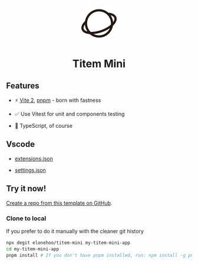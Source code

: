 <div align="center">
  <img src="./public/logo.svg" wigth='100px' height='100px' />
</div>

<h1 align='center'>Titem Mini</h1>

## Features

- ⚡️ [Vite 2](https://github.com/vitejs/vite), [pnpm](https://github.com/pnpm/pnpm) - born with fastness

- ✅ Use Vitest for unit and components testing

- 🦾 TypeScript, of course

## Vscode

- [extensions.json](./.vscode/extensions.json)

- [settings.json](./.vscode/settings.json)

## Try it now!

[Create a repo from this template on GitHub](https://github.com/elonehoo/titem-mini/generate).

### Clone to local

If you prefer to do it manually with the cleaner git history

```bash
npx degit elonehoo/titem-mini my-titem-mini-app
cd my-titem-mini-app
pnpm install # If you don't have pnpm installed, run: npm install -g pnpm
```
